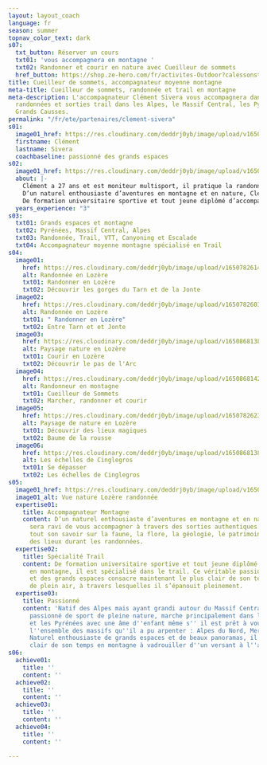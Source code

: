 ```yaml
---
layout: layout_coach
language: fr
season: summer
topnav_color_text: dark
s07:
  txt_button: Réserver un cours
  txt01: 'vous accompagnera en montagne '
  txt02: Randonner et courir en nature avec Cueilleur de sommets
  href_button: https://shop.ze-hero.com/fr/activites-Outdoor?calessonstype=all&catypegenderlistsummer=all&calessonsactivitytype=Trail&start-date=
title: Cueilleur de sommets, accompagnateur moyenne montagne
meta-title: Cueilleur de sommets, randonnée et trail en montagne
meta-description: L'accompagnateur Clément Sivera vous accompagnera dans vos prochaines
  randonnées et sorties trail dans les Alpes, le Massif Central, les Pyrénées et les
  Grands Causses.
permalink: "/fr/ete/partenaires/clement-sivera"
s01:
  image01_href: https://res.cloudinary.com/deddrj0yb/image/upload/v1650868143/website/Partenaires/Cueilleur%20de%20sommet/2d0dea58-a43f-446f-8ab8-d7f0fab6b5ea.jpg
  firstname: Clément
  lastname: Sivera
  coachbaseline: passionné des grands espaces
s02:
  image01_href: https://res.cloudinary.com/deddrj0yb/image/upload/v1650782622/website/Partenaires/Cueilleur%20de%20sommet/Baume_Jonte_3.jpg
  about: |-
    Clément a 27 ans et est moniteur multisport, il pratique la randonnée, le trail running, le VTT, le canyoning, le parapente et l’escalade.
    D’un naturel enthousiaste d’aventures en montagne et en nature, Clément sera ravi de vous accompagner à travers des sorties authentiques.
    De formation universitaire sportive et tout jeune diplômé d’accompagnement en montagne, il est spécialisé dans le trail. Ce véritable passionné de l’outdoor et des grands espaces consacre maintenant le plus clair de son temps aux activités de plein air, à travers lesquelles il s’épanouit pleinement.
  years_experience: "3"
s03:
  txt01: Grands espaces et montagne
  txt02: Pyrénées, Massif Central, Alpes
  txt03: Randonnée, Trail, VTT, Canyoning et Escalade
  txt04: Accompagnateur moyenne montagne spécialisé en Trail
s04:
  image01:
    href: https://res.cloudinary.com/deddrj0yb/image/upload/v1650782614/website/Partenaires/Cueilleur%20de%20sommet/Entre_Tarn_et_Jonte_2.jpg
    alt: Randonnée en Lozère
    txt01: Randonner en Lozère
    txt02: Découvrir les gorges du Tarn et de la Jonte
  image02:
    href: https://res.cloudinary.com/deddrj0yb/image/upload/v1650782603/website/Partenaires/Cueilleur%20de%20sommet/Entre_Tarn_et_Jonte_1.jpg
    alt: Randonnée en Lozère
    txt01: " Randonner en Lozère"
    txt02: Entre Tarn et et Jonte
  image03:
    href: https://res.cloudinary.com/deddrj0yb/image/upload/v1650868138/website/Partenaires/Cueilleur%20de%20sommet/Pas_de_l_Arc_-_Cinglegros.jpg
    alt: Paysage nature en Lozère
    txt01: Courir en Lozère
    txt02: Découvrir le pas de l'Arc
  image04:
    href: https://res.cloudinary.com/deddrj0yb/image/upload/v1650868142/website/Partenaires/Cueilleur%20de%20sommet/727ae164-88af-4566-94c9-8829a8b55c15.jpg
    alt: Randonneur en montagne
    txt01: Cueilleur de Sommets
    txt02: Marcher, randonner et courir
  image05:
    href: https://res.cloudinary.com/deddrj0yb/image/upload/v1650782623/website/Partenaires/Cueilleur%20de%20sommet/Baume_Jonte_2.jpg
    alt: Paysage de nature en Lozère
    txt01: Découvrir des lieux magiques
    txt02: Baume de la rousse
  image06:
    href: https://res.cloudinary.com/deddrj0yb/image/upload/v1650868138/website/Partenaires/Cueilleur%20de%20sommet/Cinglegros_-_Echelles.jpg
    alt: Les échelles de Cinglegros
    txt01: Se dépasser
    txt02: Les échelles de Cinglegros
s05:
  image01_href: https://res.cloudinary.com/deddrj0yb/image/upload/v1650782622/website/Partenaires/Cueilleur%20de%20sommet/Baume_Jonte_3.jpg
  image01_alt: Vue nature Lozère randonnée
  expertise01:
    title: Accompagnateur Montagne
    content: D’un naturel enthousiaste d’aventures en montagne et en nature, Clément
      sera ravi de vous accompagner à travers des sorties authentiques. Il vous apportera
      tout son savoir sur la faune, la flore, la géologie, le patrimoine historique
      des lieux durant les randonnées.
  expertise02:
    title: Spécialité Trail
    content: De formation universitaire sportive et tout jeune diplômé d’accompagnement
      en montagne, il est spécialisé dans le trail. Ce véritable passionné de l’outdoor
      et des grands espaces consacre maintenant le plus clair de son temps aux activités
      de plein air, à travers lesquelles il s’épanouit pleinement.
  expertise03:
    title: Passionné
    content: 'Natif des Alpes mais ayant grandi autour du Massif Central, Clément,
      passionné de sport de pleine nature, marche principalement dans les Grands Causses
      et les Pyrénées avec une âme d''enfant même s'' il est prêt à vous guider sur
      l''ensemble des massifs qu''il a pu arpenter : Alpes du Nord, Mercantour, Corse...
      Naturel enthousiaste de grands espaces et de beaux panoramas, il passe le plus
      clair de son temps en montagne à vadrouiller d''un versant à l''autre.'
s06:
  achieve01:
    title: ''
    content: ''
  achieve02:
    title: ''
    content: ''
  achieve03:
    title: ''
    content: ''
  achieve04:
    title: ''
    content: ''

---
```


